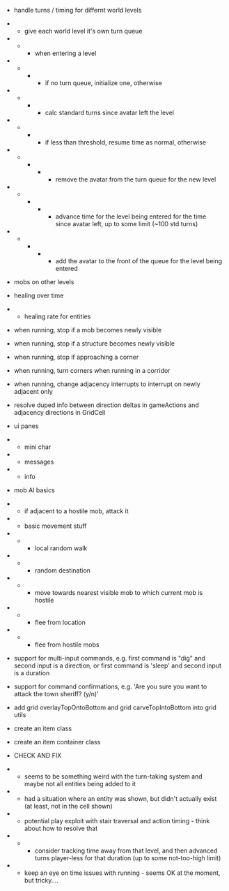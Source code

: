 * handle turns / timing for differnt world levels
* * give each world level it's own turn queue
* * * when entering a level
* * * * if no turn queue, initialize one, otherwise
* * * * calc standard turns since avatar left the level
* * * * if less than threshold, resume time as normal, otherwise
* * * * * remove the avatar from the turn queue for the new level
* * * * * advance time for the level being entered for the time since avatar left, up to some limit (~100 std turns)
* * * * * add the avatar to the front of the queue for the level being entered

* mobs on other levels

* healing over time
* * healing rate for entities

* when running, stop if a mob becomes newly visible
* when running, stop if a structure becomes newly visible
* when running, stop if approaching a corner
* when running, turn corners when running in a corridor
* when running, change adjacency interrupts to interrupt on newly adjacent only

* resolve duped info between direction deltas in gameActions and adjacency directions in GridCell

* ui panes
* * mini char
* * messages
* * info

* mob AI basics
* * if adjacent to a hostile mob, attack it
* * basic movement stuff
* * * local random walk
* * * random destination
* * * move towards nearest visible mob to which current mob is hostile
* * * flee from location
* * * flee from hostile mobs

* support for multi-input commands, e.g. first command is "dig" and second input is a direction, or first command is 'sleep' and second input is a duration
* support for command confirmations, e.g. 'Are you sure you want to attack the town sheriff? (y/n)'

* add grid overlayTopOntoBottom and grid carveTopIntoBottom into grid utils 

* create an item class

* create an item container class

* CHECK AND FIX
* * seems to be something weird with the turn-taking system and maybe not all entities being added to it
* * had a situation where an entity was shown, but didn't actually exist (at least, not in the cell shown)
* * potential play exploit with stair traversal and action timing - think about how to resolve that
* * * consider tracking time away from that level, and then advanced turns player-less for that duration (up to some not-too-high limit)
* * keep an eye on time issues with running - seems OK at the moment, but tricky....

